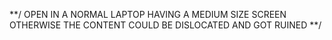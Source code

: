 **/  OPEN IN A NORMAL LAPTOP HAVING A MEDIUM SIZE SCREEN OTHERWISE THE CONTENT COULD BE DISLOCATED AND 	GOT RUINED **/